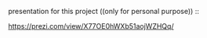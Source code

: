 presentation for this project ((only for personal purpose)) ::

https://prezi.com/view/X77OE0hWXb51aojWZHQq/
